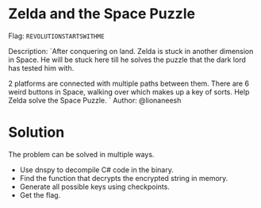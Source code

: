 # Zelda and the Space Puzzle

Flag: `REVOLUTIONSTARTSWITHME`

Description: `After conquering on land. Zelda is stuck in another dimension in Space. He will be stuck here till he solves the puzzle that the dark lord has tested him with.

2 platforms are connected with multiple paths between them. There are 6 weird buttons in Space, walking over which makes up a key of sorts. Help Zelda solve the Space Puzzle.
`
Author: @lionaneesh

Solution
========

The problem can be solved in multiple ways. 
- Use dnspy to decompile C# code in the binary.
- Find the function that decrypts the encrypted string in memory. 
- Generate all possible keys using checkpoints.
- Get the flag. 
